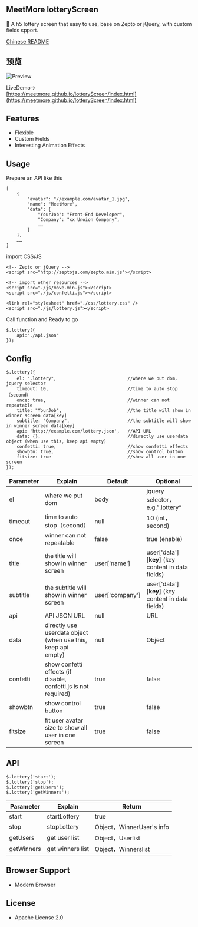 ## MeetMore lotteryScreen

🎲 A h5 lottery screen that easy to use, base on Zepto or jQuery, with custom fields spport.

[Chinese README](https://github.com/meetmore/lotteryScreen/blob/master/README.md)  

## 预览
![Preview](https://i.loli.net/2017/10/08/59d90309c7de9.gif) 

LiveDemo->  
 [https://meetmore.github.io/lotteryScreen/index.html](https://meetmore.github.io/lotteryScreen/index.html)
   
## Features
 - Flexible
 - Custom Fields
 - Interesting Animation Effects
   
## Usage

 Prepare an API like this
 
    [
        {
            "avatar": "//example.com/avatar_1.jpg", 
            "name": "MeetMore",
            "data": {
                "YourJob": "Front-End Developer",
                "Company": "xx Unoion Company",
                ……
            }
        },
        ……
    ]

 import CSS/JS

    <!-- Zepto or jQuery -->
    <script src="http://zeptojs.com/zepto.min.js"></script>

    <!-- import other resources -->
    <script src="./js/move.min.js"></script>
    <script src="./js/confetti.js"></script>

    <link rel="stylesheet" href="./css/lottery.css" />
    <script src="./js/lottery.js"></script>

 Call function and Ready to go

    $.lottery({ 
        api:"./api.json" 
    });
  
## Config
  
    $.lottery({ 
        el: ".lottery",                           //where we put dom，jquery selector
        timeout: 10,                              //time to auto stop（second）
        once: true,                               //winner can not repeatable
        title: "YourJob",                         //the title will show in winner screen data[key]
        subtitle: "Company",                      //the subtitle will show in winner screen data[key]
        api: 'http://example.com/lottery.json',   //API URL
        data: {},                                 //directly use userdata object (when use this, keep api empty)
        confetti: true,                           //show confetti effects
        showbtn: true,                            //show control button
        fitsize: true                             //show all user in one screen
    });
  
 Parameter | Explain | Default | Optional
----|------|----|----
el | where we put dom  | body | jquery selector，e.g.”.lottery“
timeout | time to auto stop（second）  | null | 10 (int，second)
once | winner can not repeatable  | false | true (enable)
title | the title will show in winner screen  | user['name'] | user['data'][**key**] (key content in data fields)
subtitle | the subtitle will show in winner screen  | user['company'] | user['data'][**key**] (key content in data fields)
api | API JSON URL  | null | URL
data | directly use userdata object (when use this, keep api empty)  | null | Object
confetti | show confetti effects (if disable, confetti.js is not required)  | true | false
showbtn | show control button  | true | false
fitsize | fit user avatar size to show all user in one screen  | true | false
  
## API

    $.lottery('start'); 
    $.lottery('stop');
    $.lottery('getUsers'); 
    $.lottery('getWinners');

 Parameter | Explain | Return
----|------|----
start | startLottery | true
stop | stopLottery | Object，WinnerUser's info
getUsers | get user list | Object，Userlist
getWinners | get winners list | Object，Winnerslist

## Browser Support

- Modern Browser
   
## License

- Apache License 2.0
